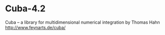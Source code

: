 # Cuba-4.2
Cuba – a library for multidimensional numerical integration by Thomas Hahn
http://www.feynarts.de/cuba/

